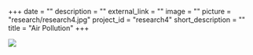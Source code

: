 +++
date = ""
description = ""
external_link = ""
image = ""
picture = "research/research4.jpg"
project_id = "research4"
short_description = ""
title = "Air Pollution"
+++

![](../../img/research/research4.jpg)
